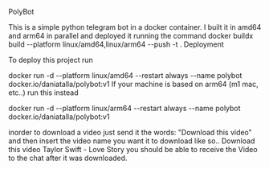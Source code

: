 PolyBot

This is a simple python telegram bot in a docker container.
I built it in amd64 and arm64 in parallel and deployed it running the command
docker buildx build --platform linux/amd64,linux/arm64 --push -t .
Deployment

To deploy this project run

docker run -d --platform linux/amd64 --restart always --name polybot docker.io/daniatalla/polybot:v1
If your machine is based on arm64 (m1 mac, etc..) run this instead

docker run -d --platform linux/arm64 --restart always --name polybot docker.io/daniatalla/polybot:v1

inorder to download a video just send it the words:
"Download this video" and then insert the video name you want it to download like so.. 
Download this video Taylor Swift - Love Story
you should be able to receive the Video to the chat after it was downloaded.
